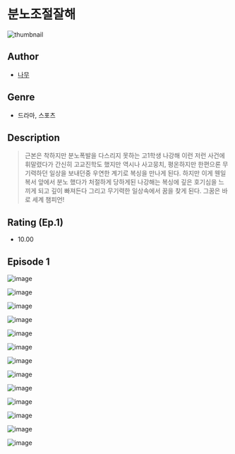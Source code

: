 # 분노조절잘해
![thumbnail](https://image-comic.pstatic.net/user_contents_data/challenge_comic/2023/05/23/365137/upload_4049636991878455907_480x623.jpeg)

## Author
- [나무](https://comic.naver.com/artistTitle?id=365137)

## Genre
- 드라마, 스포츠

## Description
> 근본은 착하지만 분노폭발을 다스리지 못하는 고1학생 나강해 이런 저런 사건에 휘말렸다가 간신히 고교진학도 했지만 역시나 사고뭉치, 평온하지만 한편으론 무기력하던 일상을 보내던중 우연한 계기로 복싱을 만나게 된다. 하지만 이게 웬일 복서 앞에서 분노 했다가 처절하게 당하게된 나강해는 복싱에 깊은 호기심을 느끼게 되고 깊이 빠져든다 그리고 무기력한 일상속에서 꿈을 찾게 된다. 그꿈은 바로 세계 챔피언!


## Rating (Ep.1)
- 10.00

## Episode 1
![image](https://image-comic.pstatic.net/user_contents_data/challenge_comic/2023/05/23/365137/upload_3761131527433434160.jpeg)

![image](https://image-comic.pstatic.net/user_contents_data/challenge_comic/2023/05/23/365137/upload_4122313404049613365.jpeg)

![image](https://image-comic.pstatic.net/user_contents_data/challenge_comic/2023/05/23/365137/upload_3616452495229281892.jpeg)

![image](https://image-comic.pstatic.net/user_contents_data/challenge_comic/2023/05/23/365137/upload_3474865986331620921.jpeg)

![image](https://image-comic.pstatic.net/user_contents_data/challenge_comic/2023/05/23/365137/upload_3761740664710390625.jpeg)

![image](https://image-comic.pstatic.net/user_contents_data/challenge_comic/2023/05/23/365137/upload_7161116144499254882.jpeg)

![image](https://image-comic.pstatic.net/user_contents_data/challenge_comic/2023/05/23/365137/upload_7076622000195986022.jpeg)

![image](https://image-comic.pstatic.net/user_contents_data/challenge_comic/2023/05/23/365137/upload_3544672888654488115.jpeg)

![image](https://image-comic.pstatic.net/user_contents_data/challenge_comic/2023/05/23/365137/upload_4123437100624405302.jpeg)

![image](https://image-comic.pstatic.net/user_contents_data/challenge_comic/2023/05/23/365137/upload_3977297741653238584.jpeg)

![image](https://image-comic.pstatic.net/user_contents_data/challenge_comic/2023/05/23/365137/upload_7004277438687044146.jpeg)

![image](https://image-comic.pstatic.net/user_contents_data/challenge_comic/2023/05/23/365137/upload_4062591428565481058.jpeg)

![image](https://image-comic.pstatic.net/user_contents_data/challenge_comic/2023/05/23/365137/upload_3977859570640040758.jpeg)
